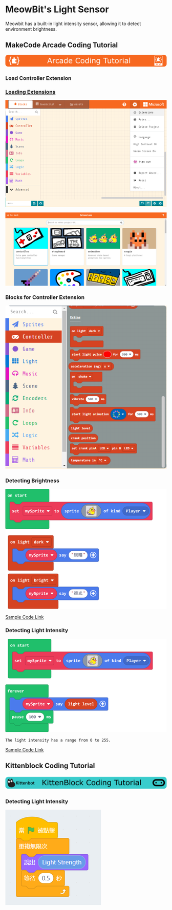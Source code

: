 # MeowBit's Light Sensor

Meowbit has a built-in light intensity sensor, allowing it to detect environment brightness.

## MakeCode Arcade Coding Tutorial

![](./images/acbanner1.png)

### Load Controller Extension

### [Loading Extensions](../Makecode/powerBrickMC)

![](./images/sd5_1.png)

![](./images/light1_1.png)

### Blocks for Controller Extension

![](./images/light2_1.png)

### Detecting Brightness

![](./images/light3_1.png)

[Sample Code Link](https://makecode.com/_EUyfs590PdhJ)

### Detecting Light Intensity

![](./images/light4_1.png)

    The light intensity has a range from 0 to 255.

[Sample Code Link](https://makecode.com/_VbYeA6apKPd0)

##  Kittenblock Coding Tutorial

![](../functional_module/PWmodules/images/kbbanner.png)

### Detecting Light Intensity

![](./images/light5.png)
